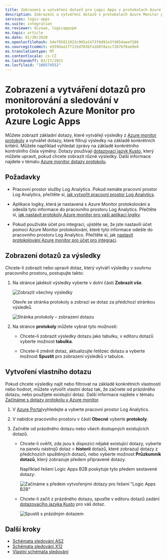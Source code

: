 ```yaml
---
title: Zobrazení a vytváření dotazů pro Logic Apps v protokolech Azure Monitor
description: Zobrazení a vytváření dotazů v protokolech Azure Monitor pro Azure Logic Apps
services: logic-apps
ms.suite: integration
ms.reviewer: divswa, logicappspm
ms.topic: article
ms.date: 01/30/2020
ms.openlocfilehash: 5de795811923c965a1473f8d91e3fd654aeef266
ms.sourcegitcommit: e559daa1f7115d703bfa1b87da1cf267bf6ae9e8
ms.translationtype: MT
ms.contentlocale: cs-CZ
ms.lasthandoff: 02/17/2021
ms.locfileid: "100574552"
---
```

# <a name="view-and-create-queries-for-monitoring-and-tracking-in-azure-monitor-logs-for-azure-logic-apps"></a>Zobrazení a vytváření dotazů pro monitorování a sledování v protokolech Azure Monitor pro Azure Logic Apps

Můžete zobrazit základní dotazy, které vytvářejí výsledky z [Azure monitor protokoly](../azure-monitor/logs/log-query-overview.md) a vytvářet dotazy, které filtrují výsledky na základě konkrétních kritérií. Můžete například vyhledat zprávy na základě konkrétního kontrolního čísla výměny. Dotazy používají [dotazovací jazyk Kusto](/azure/data-explorer/kusto/query/), který můžete upravit, pokud chcete zobrazit různé výsledky. Další informace najdete v tématu [Azure monitor dotazy protokolu](/azure/data-explorer/kusto/query/).

## <a name="prerequisites"></a>Požadavky

* Pracovní prostor služby Log Analytics. Pokud nemáte pracovní prostor Log Analytics, přečtěte si, [jak vytvořit pracovní prostor Log Analytics](../azure-monitor/logs/quick-create-workspace.md).

* Aplikace logiky, která je nastavená s Azure Monitor protokolování a odesílá tyto informace do pracovního prostoru Log Analytics. Přečtěte si, [jak nastavit protokoly Azure monitor pro vaši aplikaci logiky](../logic-apps/monitor-logic-apps.md).

* Pokud používáte účet pro integraci, ujistěte se, že jste nastavili účet pomocí Azure Monitor protokolování, které tyto informace odešle do pracovního prostoru Log Analytics. Přečtěte si, jak [nastavit protokolování Azure monitor pro účet pro integraci](../logic-apps/monitor-b2b-messages-log-analytics.md).

## <a name="view-queries-behind-results"></a>Zobrazení dotazů za výsledky

Chcete-li zobrazit nebo upravit dotaz, který vytváří výsledky v souhrnu pracovního prostoru, postupujte takto:

1. Na stránce jakékoli výsledky vyberte v dolní části **Zobrazit vše**.

   ![Zobrazit všechny výsledky](./media/create-monitoring-tracking-queries/logic-app-see-all.png)

   Otevře se stránka protokoly a zobrazí se dotaz za předchozí stránkou výsledků.

   ![Stránka protokoly – zobrazení dotazu](./media/create-monitoring-tracking-queries/view-query-behind-results.png)

1. Na stránce **protokoly** můžete vybrat tyto možnosti:

   * Chcete-li zobrazit výsledky dotazu jako tabulku, v editoru dotazů vyberte možnost **tabulka**.

   * Chcete-li změnit dotaz, aktualizujte řetězec dotazu a vyberte možnost **Spustit** pro zobrazení výsledků v tabulce.

## <a name="create-your-own-query"></a>Vytvoření vlastního dotazu

Pokud chcete výsledky najít nebo filtrovat na základě konkrétních vlastností nebo hodnot, můžete vytvořit vlastní dotaz tak, že začnete od prázdného dotazu, nebo použijete existující dotaz. Další informace najdete v tématu [Začínáme s dotazy protokolu v Azure monitor](../azure-monitor/logs/get-started-queries.md).

1. V [Azure Portal](https://portal.azure.com)vyhledejte a vyberte pracovní prostor Log Analytics.

1. V nabídce pracovního prostoru v části **Obecné** vyberte **protokoly**.

1. Začněte od prázdného dotazu nebo všech dostupných existujících dotazů.

   * Chcete-li ověřit, zda jsou k dispozici nějaké existující dotazy, vyberte na panelu nástrojů dotaz  >  **historii** dotazů, které zobrazují dotazy z předchozích spuštěných dotazů, nebo vyberte možnost **Průzkumník dotazů**, který zobrazuje předem připravené dotazy.

     Například řešení Logic Apps B2B poskytuje tyto předem sestavené dotazy:

     ![Začínáme s předem vytvořenými dotazy pro řešení "Logic Apps B2B"](./media/create-monitoring-tracking-queries/b2b-prebuilt-queries.png)

   * Chcete-li začít z prázdného dotazu, spusťte v editoru dotazů zadání [dotazovacího jazyka Kusto](/azure/data-explorer/kusto/query/) pro váš dotaz.

     ![Spustit s prázdným dotazem](./media/create-monitoring-tracking-queries/create-query-from-blank.png)

## <a name="next-steps"></a>Další kroky

* [Schémata sledování AS2](../logic-apps/logic-apps-track-integration-account-as2-tracking-schemas.md)
* [Schémata sledování X12](../logic-apps/logic-apps-track-integration-account-x12-tracking-schema.md)
* [Vlastní schémata sledování](../logic-apps/logic-apps-track-integration-account-custom-tracking-schema.md)